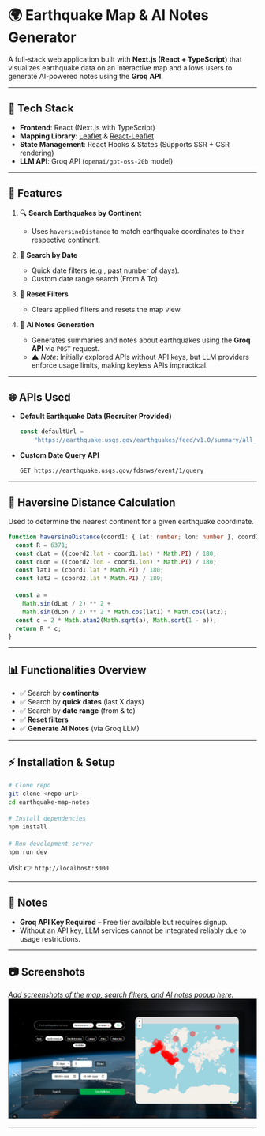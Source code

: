 # 🌍 Earthquake Map & AI Notes Generator

A full-stack web application built with **Next.js (React + TypeScript)** that visualizes earthquake data on an interactive map and allows users to generate AI-powered notes using the **Groq API**.

---

## 🚀 Tech Stack

* **Frontend**: React (Next.js with TypeScript)
* **Mapping Library**: [Leaflet](https://leafletjs.com/) & [React-Leaflet](https://react-leaflet.js.org/)
* **State Management**: React Hooks & States (Supports SSR + CSR rendering)
* **LLM API**: Groq API (`openai/gpt-oss-20b` model)

---

## 📌 Features

1. 🔍 **Search Earthquakes by Continent**

   * Uses `haversineDistance` to match earthquake coordinates to their respective continent.

2. 📅 **Search by Date**

   * Quick date filters (e.g., past number of days).
   * Custom date range search (From & To).

3. 🔄 **Reset Filters**

   * Clears applied filters and resets the map view.

4. 📝 **AI Notes Generation**

   * Generates summaries and notes about earthquakes using the **Groq API** via `POST` request.
   * ⚠️ *Note*: Initially explored APIs without API keys, but LLM providers enforce usage limits, making keyless APIs impractical.

---

## 🌐 APIs Used

* **Default Earthquake Data (Recruiter Provided)**

  ```ts
  const defaultUrl =
      "https://earthquake.usgs.gov/earthquakes/feed/v1.0/summary/all_day.geojson";
  ```

* **Custom Date Query API**

  ```http
  GET https://earthquake.usgs.gov/fdsnws/event/1/query
  ```

---

## 📐 Haversine Distance Calculation

Used to determine the nearest continent for a given earthquake coordinate.

```ts
function haversineDistance(coord1: { lat: number; lon: number }, coord2: { lat: number; lon: number }) {
  const R = 6371;
  const dLat = ((coord2.lat - coord1.lat) * Math.PI) / 180;
  const dLon = ((coord2.lon - coord1.lon) * Math.PI) / 180;
  const lat1 = (coord1.lat * Math.PI) / 180;
  const lat2 = (coord2.lat * Math.PI) / 180;

  const a =
    Math.sin(dLat / 2) ** 2 +
    Math.sin(dLon / 2) ** 2 * Math.cos(lat1) * Math.cos(lat2);
  const c = 2 * Math.atan2(Math.sqrt(a), Math.sqrt(1 - a));
  return R * c;
}
```

---

## 📊 Functionalities Overview

* ✅ Search by **continents**
* ✅ Search by **quick dates** (last X days)
* ✅ Search by **date range** (from & to)
* ✅ **Reset filters**
* ✅ **Generate AI Notes** (via Groq LLM)

---

## ⚡ Installation & Setup

```bash
# Clone repo
git clone <repo-url>
cd earthquake-map-notes

# Install dependencies
npm install

# Run development server
npm run dev
```

Visit 👉 `http://localhost:3000`

---

## 📌 Notes

* **Groq API Key Required** – Free tier available but requires signup.
* Without an API key, LLM services cannot be integrated reliably due to usage restrictions.

---

## 📷 Screenshots 

*Add screenshots of the map, search filters, and AI notes popup here.*
![Map screenshot](images/image.png)

---

